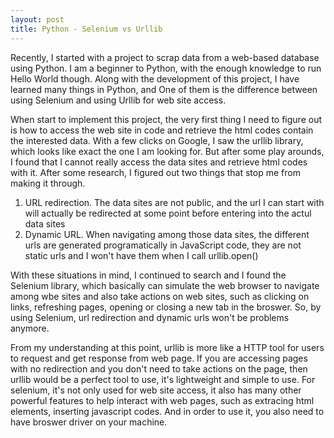 ```yaml
---
layout: post
title: Python - Selenium vs Urllib
---
```

Recently, I started with a project to scrap data from a web-based database using Python. I am a beginner to Python, with the enough knowledge to run Hello World though. Along with the development of this project, I have learned many things in Python, and One of them is the difference between using Selenium and using Urllib for web site access.

When start to implement this project, the very first thing I need to figure out is how to access the web site in code and retrieve the html codes contain the interested data. With a few clicks on Google, I saw the urllib library, which looks like exact the one I am looking for. But after some play arounds, I found that I cannot really access the data sites and retrieve html codes with it. After some research, I figured out two things that stop me from making it through.
1. URL redirection. The data sites are not public, and the url I can start with will actually be redirected at some point before entering into the actul data sites
2. Dynamic URL. When navigating among those data sites, the different urls are generated programatically in JavaScript code, they are not static urls and I won't have them when I call urllib.open()

With these situations in mind, I continued to search and I found the Selenium library, which basically can simulate the web browser to navigate among wbe sites and also take actions on web sites, such as clicking on links, refreshing pages, opening or closing a new tab in the broswer. So, by using Selenium, url redirection and dynamic urls won't be problems anymore.

From my understanding at this point, urllib is more like a HTTP tool for users to request and get response from web page. If you are accessing pages with no redirection and you don't need to take actions on the page, then urllib would be a perfect tool to use, it's lightweight and simple to use. For selenium, it's not only used for web site access, it also has many other powerful features to help interact with web pages, such as extracing html elements, inserting javascript codes. And in order to use it, you also need to have broswer driver on your machine.